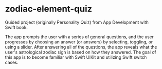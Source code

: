 # zodiac-element-quiz
Guided project (originally Personality Quiz) from App Development with Swift book.

The app prompts the user with a series of general questions, and the user progresses by choosing an answer (or answers) by selecting, toggling, or using a slider. After answering all of the questions, the app reveals what the user's astrological zodiac sign is based on how they answered. The goal of this app is to become familiar with Swift UIKit and utilizing Swift switch cases. 
